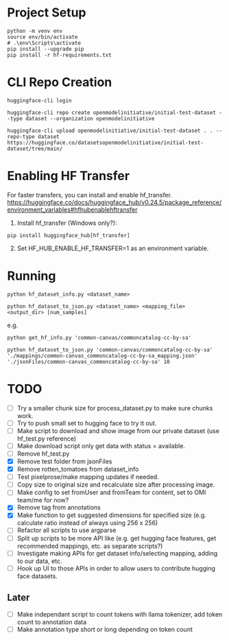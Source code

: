 # Project Setup
```shell
python -m venv env
source env/bin/activate
# .\env\Scripts\activate
pip install --upgrade pip
pip install -r hf-requirements.txt
```

# CLI Repo Creation
```shell
huggingface-cli login

huggingface-cli repo create openmodelinitiative/initial-test-dataset --type dataset --organization openmodelinitiative

huggingface-cli upload openmodelinitiative/initial-test-dataset . . --repo-type dataset https://huggingface.co/datasetsopenmodelinitiative/initial-test-dataset/tree/main/
```

# Enabling HF Transfer

For faster transfers, you can install and enable hf_transfer.
https://huggingface.co/docs/huggingface_hub/v0.24.5/package_reference/environment_variables#hfhubenablehftransfer

1. Install hf_transfer (Windows only?):
```shell
pip install huggingface_hub[hf_transfer]
```
2. Set HF_HUB_ENABLE_HF_TRANSFER=1 as an environment variable.

# Running

```shell
python hf_dataset_info.py <dataset_name>

python hf_dataset_to_json.py <dataset_name> <mapping_file> <output_dir> [num_samples]
```

e.g.

```shell
python get_hf_info.py 'common-canvas/commoncatalog-cc-by-sa'

python hf_dataset_to_json.py 'common-canvas/commoncatalog-cc-by-sa' './mappings/common-canvas_commoncatalog-cc-by-sa_mapping.json' './jsonFiles/common-canvas_commoncatalog-cc-by-sa' 10
```

# TODO

- [ ] Try a smaller chunk size for process_dataset.py to make sure chunks work.
- [ ] Try to push small set to hugging face to try it out.
- [ ] Make script to download and show image from our private dataset (use hf_test.py reference)
- [ ] Make download script only get data with status = available.
- [ ] Remove hf_test.py
- [x] Remove test folder from jsonFiles
- [x] Remove rotten_tomatoes from dataset_info
- [ ] Test pixelprose/make mapping updates if needed.
- [ ] Copy size to original size and recalculate size after processing image.
- [ ] Make config to set fromUser and fromTeam for content, set to OMI team/me for now?
- [x] Remove tag from annotations
- [x] Make function to get suggested dimensions for specified size (e.g. calculate ratio instead of always using 256 x 256)
- [ ] Refactor all scripts to use argparse
- [ ] Split up scripts to be more API like (e.g. get hugging face features, get recommended mappings, etc. as separate scripts?)
- [ ] Investigate making APIs for get dataset info/selecting mapping, adding to our data, etc.
- [ ] Hook up UI to those APIs in order to allow users to contribute hugging face datasets.

## Later
- [ ] Make independant script to count tokens with llama tokenizer, add token count to annotation data
- [ ] Make annotation type short or long depending on token count
